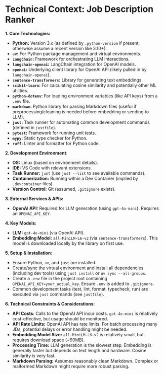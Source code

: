 # Technical Context: Job Description Ranker

**1. Core Technologies:**
- **Python:** Version 3.x (as defined by `.python-version` if present, otherwise assume a recent version like 3.10+).
- **`uv`:** For Python package management and virtual environments.
- **`LangChain`:** Framework for orchestrating LLM interactions.
- **`langchain-openai`:** LangChain integration for OpenAI models.
- **`openai`:** Underlying client library for OpenAI API (likely pulled in by `langchain-openai`).
- **`sentence-transformers`:** Library for generating text embeddings.
- **`scikit-learn`:** For calculating cosine similarity and potentially other ML utilities.
- **`python-dotenv`:** For loading environment variables (like API keys) from a `.env` file.
- **`markdown`:** Python library for parsing Markdown files (useful if preprocessing/cleaning is needed before embedding or sending to LLM).
- **`just`:** Task runner for automating common development commands (defined in `justfile`).
- **`pytest`:** Framework for running unit tests.
- **`mypy`:** Static type checker for Python.
- **`ruff`:** Linter and formatter for Python code.

**2. Development Environment:**
- **OS:** Linux (based on environment details).
- **IDE:** VS Code with relevant extensions.
- **Task Runner:** `just` (use `just --list` to see available commands).
- **Containerization:** Running within a Dev Container (implied by `.devcontainer` files).
- **Version Control:** Git (assumed, `.gitignore` exists).

**3. External Services & APIs:**
- **OpenAI API:** Required for LLM generation (using `gpt-4o-mini`). Requires an `OPENAI_API_KEY`.

**4. Key Models:**
- **LLM:** `gpt-4o-mini` (via OpenAI API).
- **Embedding Model:** `all-MiniLM-L6-v2` (via `sentence-transformers`). This model is downloaded locally by the library on first use.

**5. Setup & Installation:**
- Ensure Python, `uv`, and `just` are installed.
- Create/sync the virtual environment and install all dependencies (including dev tools) using `just install` or `uv sync --all-groups`.
- Create a `.env` file in the project root containing `OPENAI_API_KEY=your_actual_key`. Ensure `.env` is added to `.gitignore`.
- Common development tasks (test, lint, format, typecheck, run) are executed via `just` commands (see `justfile`).

**6. Technical Constraints & Considerations:**
- **API Costs:** Calls to the OpenAI API incur costs. `gpt-4o-mini` is relatively cost-effective, but usage should be monitored.
- **API Rate Limits:** OpenAI API has rate limits. For batch processing many JDs, potential delays or error handling might be needed.
- **Embedding Model Size:** `all-MiniLM-L6-v2` is relatively small, but requires download space (~90MB).
- **Processing Time:** LLM generation is the slowest step. Embedding is generally faster but depends on text length and hardware. Cosine similarity is very fast.
- **Markdown Parsing:** Assumes reasonably clean Markdown. Complex or malformed Markdown might require more robust parsing.
